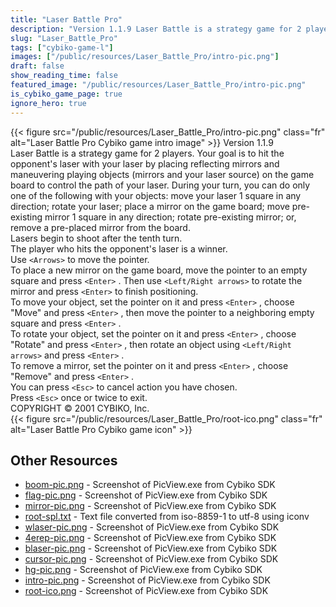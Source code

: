 ```yaml
---
title: "Laser Battle Pro"
description: "Version 1.1.9 Laser Battle is a strategy game for 2 players. Your goal is to hit the opponent's laser with your laser by placing reflecting mirrors and maneuvering playing objects (mirrors and your laser source) on the game board to control the path of your laser. During your tu..."
slug: "Laser_Battle_Pro"
tags: ["cybiko-game-l"]
images: ["/public/resources/Laser_Battle_Pro/intro-pic.png"]
draft: false
show_reading_time: false
featured_image: "/public/resources/Laser_Battle_Pro/intro-pic.png"
is_cybiko_game_page: true
ignore_hero: true
---
```

{{< figure src="/public/resources/Laser_Battle_Pro/intro-pic.png" class="fr" alt="Laser Battle Pro Cybiko game intro image" >}}
Version 1.1.9 \
Laser Battle is a strategy game for 2 players. Your goal is to hit the opponent's laser with your laser by placing reflecting mirrors and maneuvering playing objects (mirrors and your laser source) on the game board to control the path of your laser. During your turn, you can do only one of the following with your objects: move your laser 1 square in any direction; rotate your laser; place a mirror on the game board; move pre-existing mirror 1 square in any direction; rotate pre-existing mirror; or, remove a pre-placed mirror from the board. \
Lasers begin to shoot after the tenth turn. \
The player who hits the opponent's laser is a winner. \
Use `<Arrows>`  to move the pointer. \
To place a new mirror on the game board, move the pointer to an empty square and press `<Enter>` . Then use `<Left/Right arrows>`  to rotate the mirror and press `<Enter>`  to finish positioning. \
To move your object, set the pointer on it and press `<Enter>` , choose "Move" and press `<Enter>` , then move the pointer to a neighboring empty square and press `<Enter>` . \
To rotate your object, set the pointer on it and press `<Enter>` , choose "Rotate" and press `<Enter>` , then rotate an object using `<Left/Right arrows>`  and press `<Enter>` . \
To remove a mirror, set the pointer on it and press `<Enter>` , choose "Remove" and press `<Enter>` . \
You can press `<Esc>`  to cancel action you have chosen. \
Press `<Esc>`  once or twice to exit. \
COPYRIGHT © 2001 CYBIKO, Inc. \
 {{< figure src="/public/resources/Laser_Battle_Pro/root-ico.png" class="fr" alt="Laser Battle Pro Cybiko game icon" >}}

## Other Resources
* [boom-pic.png](/public/resources/Laser_Battle_Pro/boom-pic.png) - Screenshot of PicView.exe from Cybiko SDK
* [flag-pic.png](/public/resources/Laser_Battle_Pro/flag-pic.png) - Screenshot of PicView.exe from Cybiko SDK
* [mirror-pic.png](/public/resources/Laser_Battle_Pro/mirror-pic.png) - Screenshot of PicView.exe from Cybiko SDK
* [root-spl.txt](/public/resources/Laser_Battle_Pro/root-spl.txt) - Text file converted from iso-8859-1 to utf-8 using iconv
* [wlaser-pic.png](/public/resources/Laser_Battle_Pro/wlaser-pic.png) - Screenshot of PicView.exe from Cybiko SDK
* [4erep-pic.png](/public/resources/Laser_Battle_Pro/4erep-pic.png) - Screenshot of PicView.exe from Cybiko SDK
* [blaser-pic.png](/public/resources/Laser_Battle_Pro/blaser-pic.png) - Screenshot of PicView.exe from Cybiko SDK
* [cursor-pic.png](/public/resources/Laser_Battle_Pro/cursor-pic.png) - Screenshot of PicView.exe from Cybiko SDK
* [hg-pic.png](/public/resources/Laser_Battle_Pro/hg-pic.png) - Screenshot of PicView.exe from Cybiko SDK
* [intro-pic.png](/public/resources/Laser_Battle_Pro/intro-pic.png) - Screenshot of PicView.exe from Cybiko SDK
* [root-ico.png](/public/resources/Laser_Battle_Pro/root-ico.png) - Screenshot of PicView.exe from Cybiko SDK
